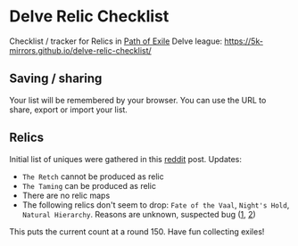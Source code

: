 # Delve Relic Checklist

Checklist / tracker for Relics in [Path of Exile](https://www.pathofexile.com/) Delve league: https://5k-mirrors.github.io/delve-relic-checklist/

## Saving / sharing
Your list will be remembered by your browser. You can use the URL to share, export or import your list.

## Relics
Initial list of uniques were gathered in this [reddit](https://old.reddit.com/r/pathofexile/comments/97gmte/actual_list_of_151_reliquary_items/) post. Updates:
- `The Retch` cannot be produced as relic
- `The Taming` can be produced as relic
- There are no relic maps
- The following relics don't seem to drop: `Fate of the Vaal`, `Night's Hold`, `Natural Hierarchy`. Reasons are unknown, suspected bug ([1](https://www.reddit.com/r/pathofexile/comments/9ejqeu/bugged_there_are_0_fate_of_the_vaal_sword_opened/), [2](https://www.pathofexile.com/forum/view-thread/2214627/page/1#p15802185))

This puts the current count at a round 150. Have fun collecting exiles!
